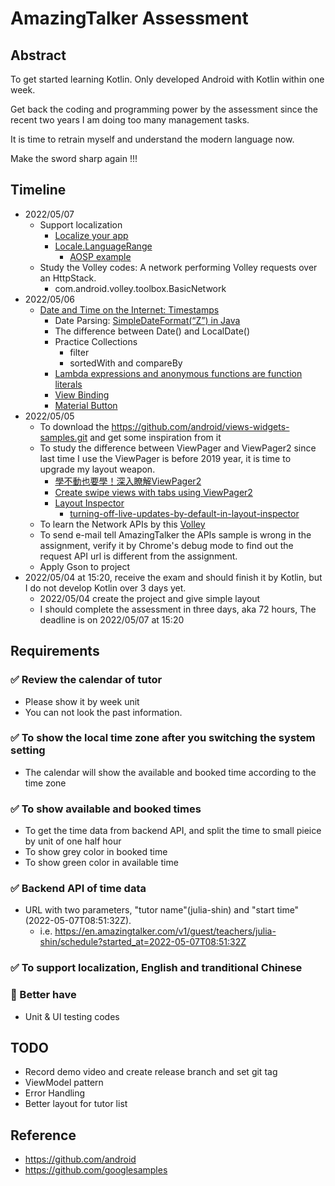 # AmazingTalker Assessment

## Abstract
To get started learning Kotlin. Only developed Android with Kotlin within one week.

Get back the coding and programming power by the assessment since the recent two years I am doing too many management tasks.

It is time to retrain myself and understand the modern language now.

Make the sword sharp again !!!

## Timeline
- 2022/05/07
  - Support localization
    - [Localize your app](https://developer.android.com/guide/topics/resources/localization)
    - [Locale.LanguageRange](https://developer.android.com/reference/java/util/Locale.LanguageRange)
      - [AOSP example](https://android.googlesource.com/platform/packages/apps/Settings/+/master/res/)
  - Study the Volley codes: A network performing Volley requests over an HttpStack.
    - com.android.volley.toolbox.BasicNetwork
- 2022/05/06
  - [Date and Time on the Internet: Timestamps](https://www.ietf.org/rfc/rfc3339.txt) 
    - Date Parsing: [SimpleDateFormat(“Z”) in Java](https://www.tutorialspoint.com/simpledateformat-z-in-java)
    - The difference between Date() and LocalDate()
    - Practice Collections 
      - filter
      - sortedWith and compareBy
    - [Lambda expressions and anonymous functions are function literals](https://kotlinlang.org/docs/lambdas.html#lambda-expressions-and-anonymous-functions)
    - [View Binding](https://developer.android.com/topic/libraries/view-binding)
    - [Material Button](https://material.io/components/buttons)
- 2022/05/05
  - To download the https://github.com/android/views-widgets-samples.git and get some inspiration from it
  - To study the difference between ViewPager and ViewPager2 since last time I use the ViewPager is before 2019 year, it is time to upgrade my layout weapon.
    - [學不動也要學！深入瞭解ViewPager2](https://codertw.com/%E7%A8%8B%E5%BC%8F%E8%AA%9E%E8%A8%80/712473/)
    - [Create swipe views with tabs using ViewPager2](https://developer.android.com/guide/navigation/navigation-swipe-view-2)
    - [Layout Inspector](https://developer.android.com/studio/debug/layout-inspector)
      - [turning-off-live-updates-by-default-in-layout-inspector](https://stackoverflow.com/questions/64342087/turning-off-live-updates-by-default-in-layout-inspector)
  - To learn the Network APIs by this [Volley](https://google.github.io/volley/)
  - To send e-mail tell AmazingTalker the APIs sample is wrong in the assignment, verify it by Chrome's debug mode to find out the request API url is different from the assignment.
  - Apply Gson to project
- 2022/05/04 at 15:20, receive the exam and should finish it by Kotlin, but I do not develop Kotlin over 3 days yet.
  - 2022/05/04 create the project and give simple layout
  - I should complete the assessment in three days, aka 72 hours, The deadline is on 2022/05/07 at 15:20

## Requirements

### :white_check_mark: Review the calendar of tutor
- Please show it by week unit
- You can not look the past information.
 
### :white_check_mark: To show the local time zone after you switching the system setting 
- The calendar will show the available and booked time according to the time zone

### :white_check_mark: To show available and booked times 
- To get the time data from backend API, and split the time to small pieice by unit of one half hour
- To show grey color in booked time
- To show green color in available time

### :white_check_mark: Backend API of time data
- URL with two parameters, "tutor name"(julia-shin) and "start time"(2022-05-07T08:51:32Z).
  - i.e. https://en.amazingtalker.com/v1/guest/teachers/julia-shin/schedule?started_at=2022-05-07T08:51:32Z

### :white_check_mark: To support localization, English and tranditional Chinese
### :hammer: Better have
- Unit & UI testing codes

## TODO
- Record demo video and create release branch and set git tag
- ViewModel pattern
- Error Handling
- Better layout for tutor list

## Reference
- https://github.com/android
- https://github.com/googlesamples
